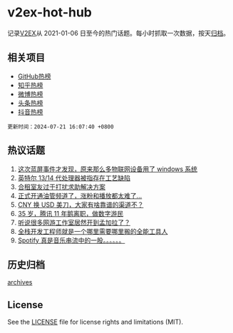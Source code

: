 # v2ex-hot-hub

 记录[V2EX](https://www.v2ex.com/)从 2021-01-06 日至今的热门话题。每小时抓取一次数据，按天[归档](archives)。
 
 ## 相关项目

- [GitHub热榜](https://github.com/it985/github-hot-hub)
- [知乎热榜](https://github.com/it985/zhihu-hot-hub)
- [微博热榜](https://github.com/it985/weibo-hot-hub)
- [头条热榜](https://github.com/it985/toutiao-hot-hub)
- [抖音热榜](https://github.com/it985/douyin-hot-hub)


 `更新时间：2024-07-21 16:07:40 +0800`

## 热议话题

1. [这次蓝屏事件才发现，原来那么多物联网设备用了 windows 系统](https://www.v2ex.com/t/1058817)
1. [英特尔 13/14 代处理器被指存在工艺缺陷](https://www.v2ex.com/t/1058880)
1. [合租室友过于打扰求助解决方案](https://www.v2ex.com/t/1058826)
1. [正式开通油管频道了，涨粉和播放都太难了...](https://www.v2ex.com/t/1058884)
1. [CNY 换 USD 美刀，大家有啥靠谱的渠道不？](https://www.v2ex.com/t/1058857)
1. [35 岁，腾讯 11 年鹅离职，做数字游民](https://www.v2ex.com/t/1058912)
1. [听说很多网游工作室居然开到孟加拉了？](https://www.v2ex.com/t/1058876)
1. [全栈开发工程师就是一个哪里需要哪里搬的全能工具人](https://www.v2ex.com/t/1058823)
1. [Spotify 真是音乐串流中的一股。。。。。。](https://www.v2ex.com/t/1058859)

## 历史归档

[archives](archives)

## License

See the [LICENSE](LICENSE) file for license rights and limitations (MIT).
